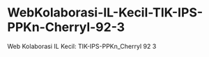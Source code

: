 # WebKolaborasi-IL-Kecil-TIK-IPS-PPKn-Cherryl-92-3
Web Kolaborasi IL Kecil: TIK-IPS-PPKn_Cherryl 92 3
